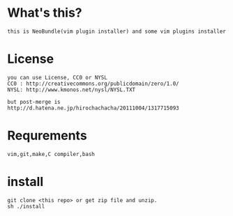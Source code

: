 # What's this?
	this is NeoBundle(vim plugin installer) and some vim plugins installer

# License
	you can use License, CC0 or NYSL  
	CC0 : http://creativecommons.org/publicdomain/zero/1.0/  
	NYSL: http://www.kmonos.net/nysl/NYSL.TXT
	
	but post-merge is  http://d.hatena.ne.jp/hirochachacha/20111004/1317715093

# Requrements
	vim,git,make,C compiler,bash

# install
	git clone <this repo> or get zip file and unzip.
	sh ./install
